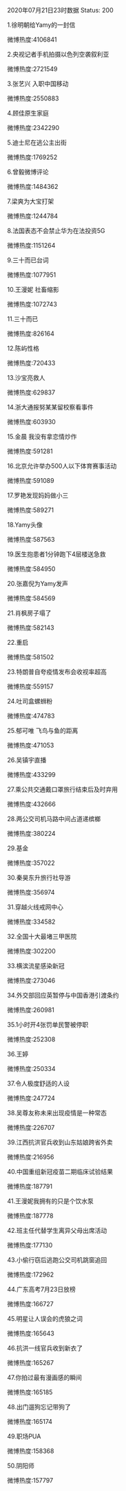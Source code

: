 2020年07月21日23时数据
Status: 200

1.徐明朝给Yamy的一封信

微博热度:4106841

2.央视记者手机拍摄以色列空袭叙利亚

微博热度:2721549

3.张艺兴 入职中国移动

微博热度:2550883

4.顾佳原生家庭

微博热度:2342290

5.迪士尼在逃公主出街

微博热度:1769252

6.曾毅微博评论

微博热度:1484362

7.梁爽为大宝打架

微博热度:1244784

8.法国表态不会禁止华为在法投资5G

微博热度:1151264

9.三十而已台词

微博热度:1077951

10.王漫妮 社畜缩影

微博热度:1072743

11.三十而已

微博热度:826164

12.陈屿性格

微博热度:720433

13.沙宝亮救人

微博热度:629837

14.浙大通报努某某留校察看事件

微博热度:603930

15.金晨 我没有拿恋情炒作

微博热度:591281

16.北京允许举办500人以下体育赛事活动

微博热度:591089

17.罗艳发现妈妈做小三

微博热度:589271

18.Yamy头像

微博热度:587563

19.医生抱患者1分钟跑下4层楼送急救

微博热度:584950

20.张嘉倪为Yamy发声

微博热度:584569

21.肖枫房子塌了

微博热度:582143

22.重启

微博热度:581502

23.特朗普自夸疫情发布会收视率超高

微博热度:559157

24.吐司盒螺蛳粉

微博热度:474783

25.郁可唯 飞鸟与鱼的距离

微博热度:471053

26.吴镇宇直播

微博热度:433299

27.乘公共交通戴口罩旅行结束后及时弃用

微博热度:432666

28.两公交司机马路中间占道递槟榔

微博热度:380224

29.基金

微博热度:357022

30.秦昊东升旅行社导游

微博热度:356974

31.穿越火线戒网中心

微博热度:334582

32.全国十大最堵三甲医院

微博热度:302200

33.横滨流星感染新冠

微博热度:273046

34.外交部回应英暂停与中国香港引渡条约

微博热度:260981

35.1小时开4张罚单民警被停职

微博热度:252308

36.王婷

微博热度:250334

37.令人极度舒适的人设

微博热度:247724

38.吴尊友称未来出现疫情是一种常态

微博热度:226707

39.江西抗洪官兵收到山东姑娘跨省外卖

微博热度:216956

40.中国重组新冠疫苗二期临床试验结果

微博热度:187791

41.王漫妮我拥有的只是个饮水泵

微博热度:187778

42.班主任代替学生离异父母出席活动

微博热度:177130

43.小偷行窃后逃跑公交司机跳窗追回

微博热度:172962

44.广东高考7月23日放榜

微博热度:166727

45.明星让人误会的虎狼之词

微博热度:165643

46.抗洪一线官兵收到新衣了

微博热度:165267

47.你拍过最有漫画感的瞬间

微博热度:165185

48.出门遛狗忘记带狗了

微博热度:165174

49.职场PUA

微博热度:158368

50.阴阳师

微博热度:157797

